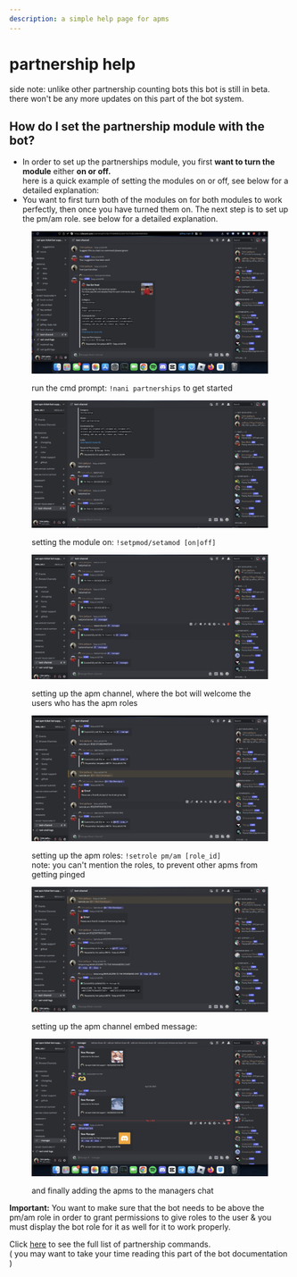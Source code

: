 ```yaml
---
description: a simple help page for apms
---
```


# partnership help

side note: unlike other partnership counting bots this bot is still in beta. there won't be any more updates on this part of the bot system.&#x20;

## How do I set the partnership module with the bot?

* In order to set up the partnerships module, you first **want to turn the module** either **on or off.**\
  here is a quick example of setting the modules on or off, see below for a detailed explanation:
* You want to first turn both of the modules on for both modules to work perfectly, then once you have turned them on. The next step is to set up the pm/am role. see below for a detailed explanation.

<figure><img src="../.gitbook/assets/Image 5-1-23 at 5.32 PM.jpeg" alt=""><figcaption><p>run the cmd prompt: <code>!nani partnerships</code> to get started</p></figcaption></figure>

<figure><img src="../.gitbook/assets/Image 5-1-23 at 5.35 PM.jpeg" alt=""><figcaption><p>setting the module on: <code>!setpmod/setamod [on|off]</code> </p></figcaption></figure>

<figure><img src="../.gitbook/assets/Image 5-1-23 at 5.39 PM.jpeg" alt=""><figcaption><p>setting up the apm channel, where the bot will welcome the users who has the apm roles</p></figcaption></figure>

<figure><img src="../.gitbook/assets/Image 5-1-23 at 5.40 PM.jpeg" alt=""><figcaption><p>setting up the apm roles: <code>!setrole pm/am [role_id]</code><br>note: you can't mention the roles, to prevent other apms from getting pinged</p></figcaption></figure>

<figure><img src="../.gitbook/assets/Image 5-1-23 at 5.43 PM.jpeg" alt=""><figcaption><p>setting up the apm channel embed message:</p></figcaption></figure>

<figure><img src="../.gitbook/assets/Image 5-1-23 at 5.44 PM.jpeg" alt=""><figcaption><p>and finally adding the apms to the managers chat<br></p></figcaption></figure>

**Important:** You want to make sure that the bot needs to be above the pm/am role in order to grant permissions to give roles to the user & you must display the bot role for it as well for it to work properly.



Click [here](https://ravi-docs.gitbook.io/ravi-documentaion/commands-list/partnerships) to see the full list of partnership commands.\
( you may want to take your time reading this part of the bot documentation )
